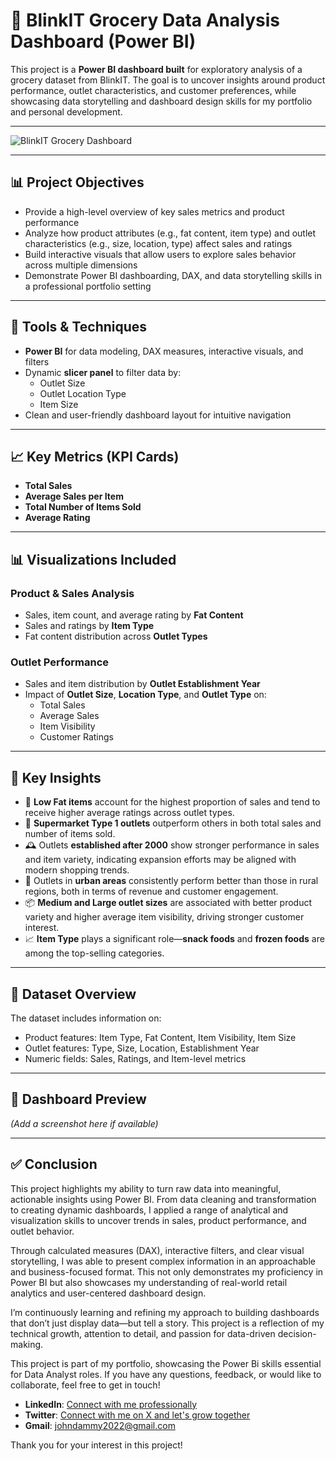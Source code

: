 # 🛒 BlinkIT Grocery Data Analysis Dashboard (Power BI)

This project is a **Power BI dashboard built** for exploratory analysis of a grocery dataset from BlinkIT. The goal is to uncover insights around product performance, outlet characteristics, and customer preferences, while showcasing data storytelling and dashboard design skills for my portfolio and personal development.

---

![BlinkIT Grocery Dashboard](dashboard-preview.png)

---

## 📊 Project Objectives

- Provide a high-level overview of key sales metrics and product performance
- Analyze how product attributes (e.g., fat content, item type) and outlet characteristics (e.g., size, location, type) affect sales and ratings
- Build interactive visuals that allow users to explore sales behavior across multiple dimensions
- Demonstrate Power BI dashboarding, DAX, and data storytelling skills in a professional portfolio setting

---

## 🧰 Tools & Techniques

- **Power BI** for data modeling, DAX measures, interactive visuals, and filters
- Dynamic **slicer panel** to filter data by:
  - Outlet Size
  - Outlet Location Type
  - Item Size
- Clean and user-friendly dashboard layout for intuitive navigation

---

## 📈 Key Metrics (KPI Cards)

- **Total Sales**
- **Average Sales per Item**
- **Total Number of Items Sold**
- **Average Rating**

---

## 📊 Visualizations Included

### Product & Sales Analysis
- Sales, item count, and average rating by **Fat Content**
- Sales and ratings by **Item Type**
- Fat content distribution across **Outlet Types**

### Outlet Performance
- Sales and item distribution by **Outlet Establishment Year**
- Impact of **Outlet Size**, **Location Type**, and **Outlet Type** on:
  - Total Sales
  - Average Sales
  - Item Visibility
  - Customer Ratings

---

## 🧠 Key Insights

- 🧁 **Low Fat items** account for the highest proportion of sales and tend to receive higher average ratings across outlet types.
- 🏬 **Supermarket Type 1 outlets** outperform others in both total sales and number of items sold.
- 🕰️ Outlets **established after 2000** show stronger performance in sales and item variety, indicating expansion efforts may be aligned with modern shopping trends.
- 🌆 Outlets in **urban areas** consistently perform better than those in rural regions, both in terms of revenue and customer engagement.
- 📦 **Medium and Large outlet sizes** are associated with better product variety and higher average item visibility, driving stronger customer interest.
- 📈 **Item Type** plays a significant role—**snack foods** and **frozen foods** are among the top-selling categories.

---

## 📁 Dataset Overview

The dataset includes information on:
- Product features: Item Type, Fat Content, Item Visibility, Item Size
- Outlet features: Type, Size, Location, Establishment Year
- Numeric fields: Sales, Ratings, and Item-level metrics

---

## 📸 Dashboard Preview

*(Add a screenshot here if available)*

---

## ✅ Conclusion

This project highlights my ability to turn raw data into meaningful, actionable insights using Power BI. From data cleaning and transformation to creating dynamic dashboards, I applied a range of analytical and visualization skills to uncover trends in sales, product performance, and outlet behavior.

Through calculated measures (DAX), interactive filters, and clear visual storytelling, I was able to present complex information in an approachable and business-focused format. This not only demonstrates my proficiency in Power BI but also showcases my understanding of real-world retail analytics and user-centered dashboard design.

I’m continuously learning and refining my approach to building dashboards that don’t just display data—but tell a story. This project is a reflection of my technical growth, attention to detail, and passion for data-driven decision-making.


This project is part of my portfolio, showcasing the Power Bi skills essential for Data Analyst roles. If you have any questions, feedback, or would like to collaborate, feel free to get in touch!
- **LinkedIn**: [Connect with me professionally](https://www.linkedin.com/in/dhammycole/)
- **Twitter**: [Connect with me on X and let's grow together](https://x.com/Dhammy_Cole)
- **Gmail**: johndammy2022@gmail.com

Thank you for your interest in this project!


